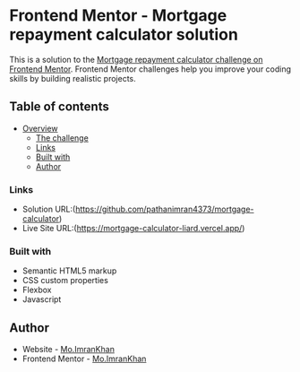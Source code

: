 # Frontend Mentor - Mortgage repayment calculator solution

This is a solution to the [Mortgage repayment calculator challenge on Frontend Mentor](https://www.frontendmentor.io/challenges/mortgage-repayment-calculator-Galx1LXK73). Frontend Mentor challenges help you improve your coding skills by building realistic projects. 

## Table of contents

- [Overview](#overview)
  - [The challenge](#the-challenge)
  - [Links](#links)
  - [Built with](#built-with)
  - [Author](#author)

### Links

- Solution URL:(https://github.com/pathanimran4373/mortgage-calculator)
- Live Site URL:(https://mortgage-calculator-liard.vercel.app/)


### Built with

- Semantic HTML5 markup
- CSS custom properties
- Flexbox
- Javascript

## Author

- Website - [Mo.ImranKhan](https://khan-portfolio.vercel.app/)
- Frontend Mentor - [Mo.ImranKhan](https://www.frontendmentor.io/profile/mohmadimran)
